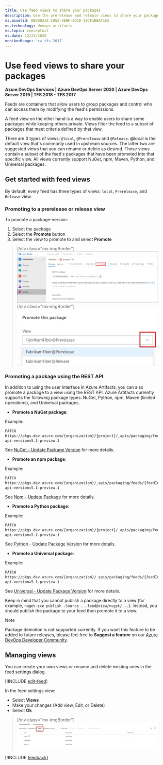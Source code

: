 ```yaml
---
title: Use feed views to share your packages
description: Use the prerelease and release views to share your packages with consumers
ms.assetid: EB40D23E-1053-4EBF-9D1D-19CF1BBAF1C6
ms.technology: devops-artifacts
ms.topic: conceptual
ms.date: 12/23/2020
monikerRange: '>= tfs-2017'
---
```

 
# Use feed views to share your packages

**Azure DevOps Services | Azure DevOps Server 2020 | Azure DevOps Server 2019 | TFS 2018 - TFS 2017**

Feeds are containers that allow users to group packages and control who can access them by modifying the feed's permissions.

A feed view on the other hand is a way to enable users to share some packages while keeping others private. Views filter the feed to a subset of packages that meet criteria defined by that view.

There are 3 types of views: `@local`, `@Prerelease` and `@Release`. @local is the default view that's commonly used in upstream sources. The latter two are suggested views that you can rename or delete as desired. Those views contain a subset of the feed's packages that have been promoted into that specific view. All views currently support NuGet, npm, Maven, Python, and Universal packages.

## Get started with feed views

By default, every feed has three types of views: `local`, `Prerelease`, and `Release` view.

### Promoting to a prerelease or release view 
To promote a package-version:

1. Select the package
1. Select the **Promote** button
1. Select the view to promote to and select **Promote**

> [!div class="mx-imgBorder"]
> ![Promote button next to the package ID](media/release-views-promote.png)
> [!div class="mx-imgBorder"]
> ![Promote scrollbar](media/release-views-promote-choice.png)

### Promoting a package using the REST API

In addition to using the user interface in Azure Artifacts, you can also promote a package to a view using the REST API. Azure Artifacts currently supports the following package types: NuGet, Python, npm, Maven (limited operations), and Universal packages.

* **Promote a NuGet package**:

Example:

```HTTP
PATCH https://pkgs.dev.azure.com/{organization}/{project}/_apis/packaging/feeds/{feedId}/nuget/packages/{packageName}/versions/{packageVersion}?api-version=5.1-preview.1
```

See [NuGet - Update Package Version](/rest/api/azure/devops/artifactspackagetypes/nuget/update%20package%20version?view=azure-devops-rest-5.1) for more details.

* **Promote an npm package**:

Example:

```HTTP
PATCH https://pkgs.dev.azure.com/{organization}/_apis/packaging/feeds/{feedId}/npm/{packageName}/versions/{packageVersion}?api-version=5.1-preview.1
```

See [Npm - Update Package](/rest/api/azure/devops/artifactspackagetypes/npm/update%20package?view=azure-devops-rest-5.1) for more details.

* **Promote a Python package**:

Example:

```HTTP
PATCH https://pkgs.dev.azure.com/{organization}/{project}/_apis/packaging/feeds/{feedId}/pypi/packages/{packageName}/versions/{packageVersion}?api-version=5.1-preview.1
```

See [Python - Update Package Version](/rest/api/azure/devops/artifactspackagetypes/python/update%20package%20version?view=azure-devops-rest-5.1) for more details.


* **Promote a Universal package**:

Example:

```HTTP
PATCH https://pkgs.dev.azure.com/{organization}/_apis/packaging/feeds/{feedId}/upack/packages/{packageName}/versions/{packageVersion}?api-version=5.1-preview.1
```

See [Universal - Update Package Version](/rest/api/azure/devops/artifactspackagetypes/universal/update%20package%20version?view=azure-devops-rest-5.1) for more details.

Keep in mind that you cannot publish a package directly to a view (for example, `nuget.exe publish -Source ...feed@view/nuget/...`). Instead, you should publish the package to your feed then promote it to a view. 

> [!NOTE]
> Package demotion is not supported currently. If you want this feature to be added to future releases, please feel free to **Suggest a feature** on our [Azure DevOps Developer Community](https://developercommunity.visualstudio.com/spaces/21/index.html).

## Managing views

You can create your own views or rename and delete existing ones in the feed settings dialog.

[!INCLUDE [edit-feed](../includes/edit-feed.md)]

In the feed settings view:
- Select **Views**
- Make your changes (Add view, Edit, or Delete)
- Select **Ok**

> [!div class="mx-imgBorder"]
> ![Managing views](media/feed-settings-views.png)

[!INCLUDE [feedback](../../includes/help-support-shared.md)]